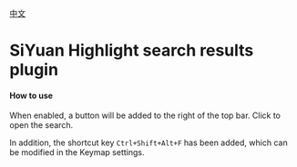 [中文](https://github.com/TCOTC/siyuan-plugin-hsr-mdzz2048-fork/blob/main/README_zh_CN.md)

# SiYuan Highlight search results plugin

#### How to use

When enabled, a button will be added to the right of the top bar. Click to open the search.

In addition, the shortcut key `Ctrl+Shift+Alt+F` has been added, which can be modified in the Keymap settings.